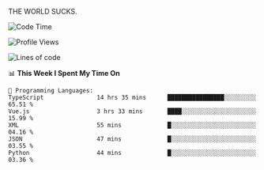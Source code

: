 THE WORLD SUCKS.

<!--START_SECTION:waka-->
![Code Time](http://img.shields.io/badge/Code%20Time-732%20hrs%201%20min-blue)

![Profile Views](http://img.shields.io/badge/Profile%20Views-0-blue)

![Lines of code](https://img.shields.io/badge/From%20Hello%20World%20I%27ve%20Written-2.2%20million%20lines%20of%20code-blue)

📊 **This Week I Spent My Time On** 

```text
💬 Programming Languages: 
TypeScript               14 hrs 35 mins      ████████████████░░░░░░░░░   65.51 % 
Vue.js                   3 hrs 33 mins       ████░░░░░░░░░░░░░░░░░░░░░   15.99 % 
XML                      55 mins             █░░░░░░░░░░░░░░░░░░░░░░░░   04.16 % 
JSON                     47 mins             █░░░░░░░░░░░░░░░░░░░░░░░░   03.55 % 
Python                   44 mins             █░░░░░░░░░░░░░░░░░░░░░░░░   03.36 % 
```


<!--END_SECTION:waka-->
